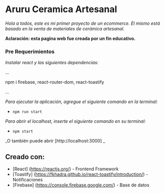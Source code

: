 # Aruru Ceramica Artesanal
_Hola a todos, este es mi primer proyecto de un ecommerce.
El mismo está basado en la venta de materiales de cerámica artesanal._

**Aclaración: esta pagina web fue creada por un fin educativo.**

### Pre Requerimientos
_Instalar react y las siguientes dependencias:_

...

npm i firebase, react-router-dom, react-toastify

...

_Para ejecutar la aplicación, agregue el siguiente comando en la terminal:_

- `npm run start`

_Para abrir el localhost, inserte el siguiente comando en su terminal:_

- `npm start`

_O también puede abrir [http://localhost:3000] _


## Creado con:

* [React] (https://reactjs.org/) - Frontend Framework
* [Toastify] (https://fkhadra.github.io/react-toastify/introduction/) - Notificaciones
* [Firebase] (https://console.firebase.google.com/) - Base de datos